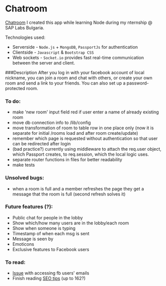 # Chatroom
[Chatroom](http://chatroom-ozhi.rhcloud.com "The working online version")
I created this app while learning Node during my nternship @ SAP Labs Bulgaria.


Technologies used:
* Serverside - `Node.js` + `MongoDB`, `PassportJs` for authentication
* Clientside - `Javascript` & `Bootstrap CSS`
* Web sockets - `Socket.io` provides fast real-time communication between the server and client.

###Description
After you log in with your facebook account of local nickname,
you can join a room and chat with others, or create your own room and send a link to your friends.
You can also set up a password-protected room.

### To do:
* make 'new room' input field red if user enter a name of already existing room
* move db connection info to /lib/config
* move transformation of room to table row in one place only (now it is separate for initial /rooms load and after room create/update) 
* remember which page is requested without authentication so that user can be redirected after login
* (bad practice?) currently using middleware to attach the req.user object, which Passport creates, to req.session, which the local logic uses.
* separate router functions in files for better readability
* make tests

### Unsolved bugs:
* when a room is full and a member refreshes the page they get a message that the room is full
(second refresh solves it)

### Future features (?):
* Public chat for people in the lobby
* Show which/how many users are in the lobby/each room
* Show when someone is typing
* Timestamp of when each msg is sent
* Message is seen by
* Emoticons
* Exclusive features to Facebook users

### To read:
* <a href='https://github.com/mkdynamic/omniauth-facebook/issues/61'>Issue</a> with accessing fb users' emails
* Finish reading <a href='http://backlinko.com/google-ranking-factors'>SEO tips</a> (up to 162?)